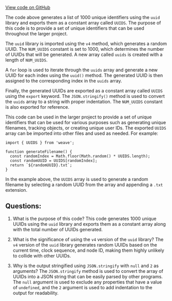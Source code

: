 [View code on GitHub](https://github.com/wandb/weave/weave-js/src/core/benchmark/genStringConstants.ts)

The code above generates a list of 1000 unique identifiers using the `uuid` library and exports them as a constant array called `UUIDS`. The purpose of this code is to provide a set of unique identifiers that can be used throughout the larger project. 

The `uuid` library is imported using the `v4` method, which generates a random UUID. The `NUM_UUIDS` constant is set to 1000, which determines the number of UUIDs that will be generated. A new array called `uuids` is created with a length of `NUM_UUIDS`.

A `for` loop is used to iterate through the `uuids` array and generate a new UUID for each index using the `uuid()` method. The generated UUID is then assigned to the corresponding index in the `uuids` array.

Finally, the generated UUIDs are exported as a constant array called `UUIDS` using the `export` keyword. The `JSON.stringify()` method is used to convert the `uuids` array to a string with proper indentation. The `NUM_UUIDS` constant is also exported for reference.

This code can be used in the larger project to provide a set of unique identifiers that can be used for various purposes such as generating unique filenames, tracking objects, or creating unique user IDs. The exported `UUIDS` array can be imported into other files and used as needed. For example:

```
import { UUIDS } from 'weave';

function generateFilename() {
  const randomIndex = Math.floor(Math.random() * UUIDS.length);
  const randomUUID = UUIDS[randomIndex];
  return `${randomUUID}.txt`;
}
```

In the example above, the `UUIDS` array is used to generate a random filename by selecting a random UUID from the array and appending a `.txt` extension.
## Questions: 
 1. What is the purpose of this code?
   This code generates 1000 unique UUIDs using the `uuid` library and exports them as a constant array along with the total number of UUIDs generated.

2. What is the significance of using the `v4` version of the `uuid` library?
   The `v4` version of the `uuid` library generates random UUIDs based on the current time, clock sequence, and node ID, making them highly unlikely to collide with other UUIDs.

3. Why is the output stringified using `JSON.stringify` with `null` and `2` as arguments?
   The `JSON.stringify` method is used to convert the array of UUIDs into a JSON string that can be easily parsed by other programs. The `null` argument is used to exclude any properties that have a value of `undefined`, and the `2` argument is used to add indentation to the output for readability.